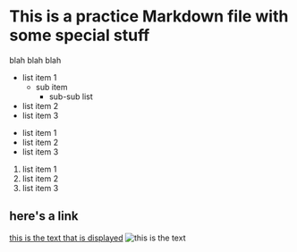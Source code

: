 # This is a practice Markdown file with some special stuff

blah blah blah

- list item 1
    * sub item
        - sub-sub list
- list item 2
- list item 3

* list item 1
* list item 2
* list item 3

1. list item 1
2. list item 2
3. list item 3

## here's a link

[this is the text that is displayed](www.example.com)
![this is the text](https://cameronmcefee.com/img/work/the-octocat/original.jpg)
